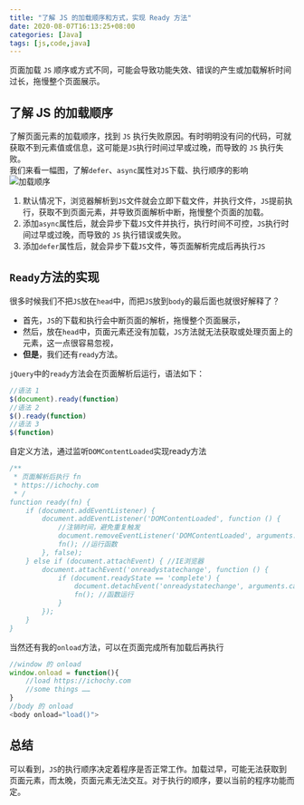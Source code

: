 ```yaml
---
title: "了解 JS 的加载顺序和方式，实现 Ready 方法"
date: 2020-08-07T16:13:25+08:00 
categories: [Java] 
tags: [js,code,java] 
---
```


页面加载 `JS` 顺序或方式不同，可能会导致功能失效、错误的产生或加载解析时间过长，拖慢整个页面展示。

## 了解 JS 的加载顺序
了解页面元素的加载顺序，找到 `JS` 执行失败原因。有时明明没有问的代码，可就获取不到元素值或信息，这可能是`JS`执行时间过早或过晚，而导致的 `JS` 执行失败。  
我们来看一幅图，了解`defer`、`async`属性对`JS`下载、执行顺序的影响    
![加载顺序](https://images.ichochy.com/15967549302690823.png)  
1. 默认情况下，浏览器解析到`JS`文件就会立即下载文件，并执行文件，`JS`提前执行，获取不到页面元素，并导致页面解析中断，拖慢整个页面的加载。  
2. 添加`async`属性后，就会异步下载`JS`文件并执行，执行时间不可控，`JS`执行时间过早或过晚，而导致的 `JS` 执行错误或失败。  
3. 添加`defer`属性后，就会异步下载`JS`文件，等页面解析完成后再执行`JS`  

## `Ready`方法的实现
很多时候我们不把`JS`放在`head`中，而把`JS`放到`body`的最后面也就很好解释了？
* 首先，`JS`的下载和执行会中断页面的解析，拖慢整个页面展示，
* 然后，放在`head`中，页面元素还没有加载，`JS`方法就无法获取或处理页面上的元素，这一点很容易忽视，
* **但是**，我们还有`ready`方法。

`jQuery`中的`ready`方法会在页面解析后运行，语法如下：
```javascript
//语法 1
$(document).ready(function)
//语法 2
$().ready(function)
//语法 3
$(function)
```
自定义方法，通过监听`DOMContentLoaded`实现ready方法
```javascript
/**
 * 页面解析后执行 fn
 * https://ichochy.com
 * /
function ready(fn) {
    if (document.addEventListener) {
        document.addEventListener('DOMContentLoaded', function () {
            //注销时间，避免重复触发
            document.removeEventListener('DOMContentLoaded', arguments.callee, false);
            fn(); //运行函数
        }, false);
    } else if (document.attachEvent) { //IE浏览器
        document.attachEvent('onreadystatechange', function () {
            if (document.readyState == 'complete') {
                document.detachEvent('onreadystatechange', arguments.callee);
                fn(); //函数运行
            }
        });
    }
}
```
当然还有我的`onload`方法，可以在页面完成所有加载后再执行  
```Javascript
//window 的 onload
window.onload = function(){
    //load https://ichochy.com
    //some things ……
}
//body 的 onload
<body onload="load()">
```

## 总结
可以看到，`JS`的执行顺序决定着程序是否正常工作。加载过早，可能无法获取到页面元素，而太晚，页面元素无法交互。对于执行的顺序，要以当前的程序功能而定。